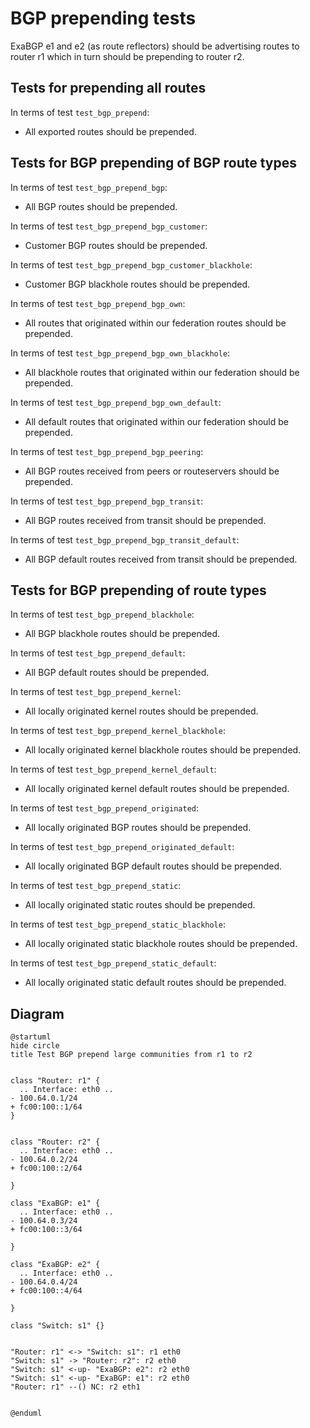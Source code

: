 # BGP prepending tests

ExaBGP e1 and e2 (as route reflectors) should be advertising routes to router r1 which in turn should be prepending to router r2.


## Tests for prepending all routes

In terms of test `test_bgp_prepend`:
  - All exported routes should be prepended.


## Tests for BGP prepending of BGP route types

In terms of test `test_bgp_prepend_bgp`:
  - All BGP routes should be prepended.

In terms of test `test_bgp_prepend_bgp_customer`:
  - Customer BGP routes should be prepended.

In terms of test `test_bgp_prepend_bgp_customer_blackhole`:
  - Customer BGP blackhole routes should be prepended.

In terms of test `test_bgp_prepend_bgp_own`:
  - All routes that originated within our federation routes should be prepended.

In terms of test `test_bgp_prepend_bgp_own_blackhole`:
  - All blackhole routes that originated within our federation should be prepended.

In terms of test `test_bgp_prepend_bgp_own_default`:
  - All default routes that originated within our federation should be prepended.

In terms of test `test_bgp_prepend_bgp_peering`:
  - All BGP routes received from peers or routeservers should be prepended.

In terms of test `test_bgp_prepend_bgp_transit`:
  - All BGP routes received from transit should be prepended.

In terms of test `test_bgp_prepend_bgp_transit_default`:
  - All BGP default routes received from transit should be prepended.


## Tests for BGP prepending of route types

In terms of test `test_bgp_prepend_blackhole`:
  - All BGP blackhole routes should be prepended.

In terms of test `test_bgp_prepend_default`:
  - All BGP default routes should be prepended.

In terms of test `test_bgp_prepend_kernel`:
  - All locally originated kernel routes should be prepended.

In terms of test `test_bgp_prepend_kernel_blackhole`:
  - All locally originated kernel blackhole routes should be prepended.

In terms of test `test_bgp_prepend_kernel_default`:
  - All locally originated kernel default routes should be prepended.

In terms of test `test_bgp_prepend_originated`:
  - All locally originated BGP routes should be prepended.

In terms of test `test_bgp_prepend_originated_default`:
  - All locally originated BGP default routes should be prepended.

In terms of test `test_bgp_prepend_static`:
  - All locally originated static routes should be prepended.

In terms of test `test_bgp_prepend_static_blackhole`:
  - All locally originated static blackhole routes should be prepended.

In terms of test `test_bgp_prepend_static_default`:
  - All locally originated static default routes should be prepended.


## Diagram

```plantuml
@startuml
hide circle
title Test BGP prepend large communities from r1 to r2


class "Router: r1" {
  .. Interface: eth0 ..
- 100.64.0.1/24
+ fc00:100::1/64
}


class "Router: r2" {
  .. Interface: eth0 ..
- 100.64.0.2/24
+ fc00:100::2/64

}

class "ExaBGP: e1" {
  .. Interface: eth0 ..
- 100.64.0.3/24
+ fc00:100::3/64

}

class "ExaBGP: e2" {
  .. Interface: eth0 ..
- 100.64.0.4/24
+ fc00:100::4/64

}

class "Switch: s1" {}


"Router: r1" <-> "Switch: s1": r1 eth0
"Switch: s1" -> "Router: r2": r2 eth0
"Switch: s1" <-up- "ExaBGP: e2": r2 eth0
"Switch: s1" <-up- "ExaBGP: e1": r2 eth0
"Router: r1" --() NC: r2 eth1


@enduml
```
